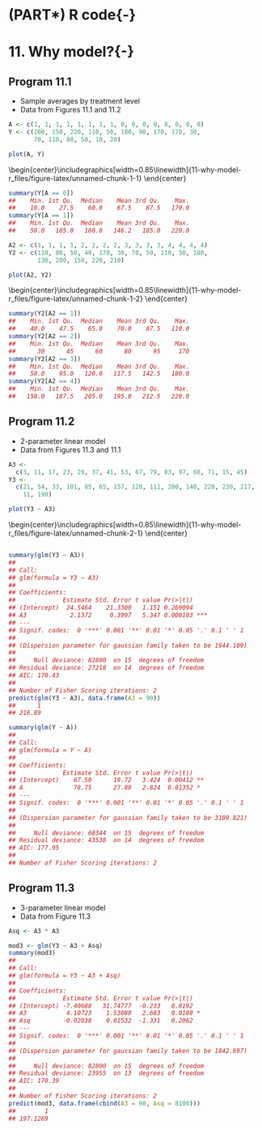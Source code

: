 # (PART\*) R code{-}



# 11. Why model?{-}

## Program 11.1

- Sample averages by treatment level
- Data from Figures 11.1 and 11.2


```r
A <- c(1, 1, 1, 1, 1, 1, 1, 1, 0, 0, 0, 0, 0, 0, 0, 0)
Y <- c(200, 150, 220, 110, 50, 180, 90, 170, 170, 30,
       70, 110, 80, 50, 10, 20)

plot(A, Y)
```



\begin{center}\includegraphics[width=0.85\linewidth]{11-why-model-r_files/figure-latex/unnamed-chunk-1-1} \end{center}

```r
summary(Y[A == 0])
##    Min. 1st Qu.  Median    Mean 3rd Qu.    Max. 
##    10.0    27.5    60.0    67.5    87.5   170.0
summary(Y[A == 1])
##    Min. 1st Qu.  Median    Mean 3rd Qu.    Max. 
##    50.0   105.0   160.0   146.2   185.0   220.0

A2 <- c(1, 1, 1, 1, 2, 2, 2, 2, 3, 3, 3, 3, 4, 4, 4, 4)
Y2 <- c(110, 80, 50, 40, 170, 30, 70, 50, 110, 50, 180,
        130, 200, 150, 220, 210)

plot(A2, Y2)
```



\begin{center}\includegraphics[width=0.85\linewidth]{11-why-model-r_files/figure-latex/unnamed-chunk-1-2} \end{center}

```r
summary(Y2[A2 == 1])
##    Min. 1st Qu.  Median    Mean 3rd Qu.    Max. 
##    40.0    47.5    65.0    70.0    87.5   110.0
summary(Y2[A2 == 2])
##    Min. 1st Qu.  Median    Mean 3rd Qu.    Max. 
##      30      45      60      80      95     170
summary(Y2[A2 == 3])
##    Min. 1st Qu.  Median    Mean 3rd Qu.    Max. 
##    50.0    95.0   120.0   117.5   142.5   180.0
summary(Y2[A2 == 4])
##    Min. 1st Qu.  Median    Mean 3rd Qu.    Max. 
##   150.0   187.5   205.0   195.0   212.5   220.0
```


## Program 11.2

- 2-parameter linear model
- Data from Figures 11.3 and 11.1


```r
A3 <-
  c(3, 11, 17, 23, 29, 37, 41, 53, 67, 79, 83, 97, 60, 71, 15, 45)
Y3 <-
  c(21, 54, 33, 101, 85, 65, 157, 120, 111, 200, 140, 220, 230, 217,
    11, 190)

plot(Y3 ~ A3)
```



\begin{center}\includegraphics[width=0.85\linewidth]{11-why-model-r_files/figure-latex/unnamed-chunk-2-1} \end{center}

```r

summary(glm(Y3 ~ A3))
## 
## Call:
## glm(formula = Y3 ~ A3)
## 
## Coefficients:
##             Estimate Std. Error t value Pr(>|t|)    
## (Intercept)  24.5464    21.3300   1.151 0.269094    
## A3            2.1372     0.3997   5.347 0.000103 ***
## ---
## Signif. codes:  0 '***' 0.001 '**' 0.01 '*' 0.05 '.' 0.1 ' ' 1
## 
## (Dispersion parameter for gaussian family taken to be 1944.109)
## 
##     Null deviance: 82800  on 15  degrees of freedom
## Residual deviance: 27218  on 14  degrees of freedom
## AIC: 170.43
## 
## Number of Fisher Scoring iterations: 2
predict(glm(Y3 ~ A3), data.frame(A3 = 90))
##      1 
## 216.89

summary(glm(Y ~ A))
## 
## Call:
## glm(formula = Y ~ A)
## 
## Coefficients:
##             Estimate Std. Error t value Pr(>|t|)   
## (Intercept)    67.50      19.72   3.424  0.00412 **
## A              78.75      27.88   2.824  0.01352 * 
## ---
## Signif. codes:  0 '***' 0.001 '**' 0.01 '*' 0.05 '.' 0.1 ' ' 1
## 
## (Dispersion parameter for gaussian family taken to be 3109.821)
## 
##     Null deviance: 68344  on 15  degrees of freedom
## Residual deviance: 43538  on 14  degrees of freedom
## AIC: 177.95
## 
## Number of Fisher Scoring iterations: 2
```

## Program 11.3

- 3-parameter linear model
- Data from Figure 11.3


```r
Asq <- A3 * A3

mod3 <- glm(Y3 ~ A3 + Asq)
summary(mod3)
## 
## Call:
## glm(formula = Y3 ~ A3 + Asq)
## 
## Coefficients:
##             Estimate Std. Error t value Pr(>|t|)  
## (Intercept) -7.40688   31.74777  -0.233   0.8192  
## A3           4.10723    1.53088   2.683   0.0188 *
## Asq         -0.02038    0.01532  -1.331   0.2062  
## ---
## Signif. codes:  0 '***' 0.001 '**' 0.01 '*' 0.05 '.' 0.1 ' ' 1
## 
## (Dispersion parameter for gaussian family taken to be 1842.697)
## 
##     Null deviance: 82800  on 15  degrees of freedom
## Residual deviance: 23955  on 13  degrees of freedom
## AIC: 170.39
## 
## Number of Fisher Scoring iterations: 2
predict(mod3, data.frame(cbind(A3 = 90, Asq = 8100)))
##        1 
## 197.1269
```

